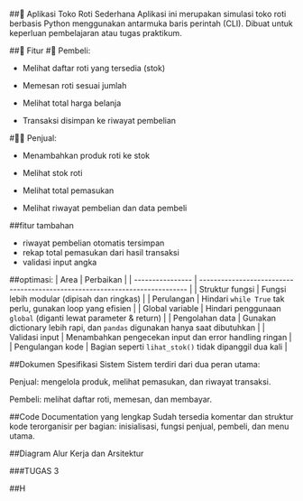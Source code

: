 ##🥐 Aplikasi Toko Roti Sederhana
Aplikasi ini merupakan simulasi toko roti berbasis Python menggunakan antarmuka baris perintah (CLI). Dibuat untuk keperluan pembelajaran atau tugas praktikum.

##📌 Fitur
#👤 Pembeli:
- Melihat daftar roti yang tersedia (stok)

- Memesan roti sesuai jumlah

- Melihat total harga belanja

- Transaksi disimpan ke riwayat pembelian

#🧑‍💼 Penjual:
- Menambahkan produk roti ke stok

- Melihat stok roti

- Melihat total pemasukan

- Melihat riwayat pembelian dan data pembeli

##fitur tambahan 
- riwayat pembelian otomatis tersimpan
- rekap total pemasukan dari hasil transaksi
- validasi input angka

##optimasi:
| Area             | Perbaikan                                                                   |
| ---------------- | --------------------------------------------------------------------------- |
| Struktur fungsi  | Fungsi lebih modular (dipisah dan ringkas)                                  |
| Perulangan       | Hindari `while True` tak perlu, gunakan loop yang efisien                   |
| Global variable  | Hindari penggunaan `global` (diganti lewat parameter & return)              |
| Pengolahan data  | Gunakan dictionary lebih rapi, dan `pandas` digunakan hanya saat dibutuhkan |
| Validasi input   | Menambahkan pengecekan input dan error handling ringan                      |
| Pengulangan kode | Bagian seperti `lihat_stok()` tidak dipanggil dua kali                      |


##Dokumen Spesifikasi Sistem
Sistem terdiri dari dua peran utama:

Penjual: mengelola produk, melihat pemasukan, dan riwayat transaksi.

Pembeli: melihat daftar roti, memesan, dan membayar.

##Code Documentation yang lengkap
Sudah tersedia komentar dan struktur kode terorganisir per bagian: inisialisasi, fungsi penjual, pembeli, dan menu utama.

##Diagram Alur Kerja dan Arsitektur



###TUGAS 3

##H

